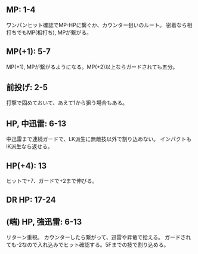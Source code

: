 ## MP: 1-4

ワンパンヒット確認でMP-HPに繋ぐか、カウンター狙いのルート。
密着なら相打ちでもMP(相打ち), MPが繋がる。

## MP(+1): 5-7

MP(+1), MPが繋がるようになる。MP(+2)以上ならガードされても五分。

## 前投げ: 2-5

打撃で固めておいて、あえて1から狙う場合もある。

## HP, 中迅雷: 6-13

中迅雷まで連続ガードで、LK派生に無敵技以外で割り込めない。
インパクトもlK派生なら返せる。

## HP(+4): 13

ヒットで+7、ガードで+2まで伸びる。

## DR HP: 17-24

## (端) HP, 強迅雷: 6-13

リターン重視。
カウンターしたら繋がって、迅雷や昇竜で拾える。
ガードされても-2なので入れ込みでヒット確認する。5Fまでの技で割り込める。
